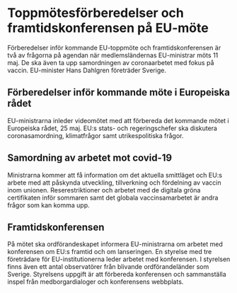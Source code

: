 # Toppmötesförberedelser och framtidskonferensen på EU-möte

Förberedelser inför kommande EU\-toppmöte och framtidskonferensen är två av frågorna på agendan när medlemsländernas EU\-ministrar möts 11 maj. De ska även ta upp samordningen av coronaarbetet med fokus på vaccin. EU\-minister Hans Dahlgren företräder Sverige.


## Förberedelser inför kommande möte i Europeiska rådet

EU\-ministrarna inleder videomötet med att förbereda det kommande mötet i Europeiska rådet, 25 maj. EU:s stats\- och regeringschefer ska diskutera coronasamordning, klimatfrågor samt utrikespolitiska frågor.

## Samordning av arbetet mot covid\-19

Ministrarna kommer att få information om det aktuella smittläget och EU:s arbete med att påskynda utveckling, tillverkning och fördelning av vaccin inom unionen. Reserestriktioner och arbetet med de digitala gröna certifikaten inför sommaren samt det globala vaccinsamarbetet är andra frågor som kan komma upp.

## Framtidskonferensen

På mötet ska ordförandeskapet informera EU\-ministrarna om arbetet med konferensen om EU:s framtid och om lanseringen. En styrelse med tre företrädare för EU\-institutionerna leder arbetet med konferensen. I styrelsen finns även ett antal observatörer från blivande ordförandeländer som Sverige. Styrelsens uppgift är att förbereda konferensen och sammanställa inspel från medborgardialoger och konferensens webbplats.
